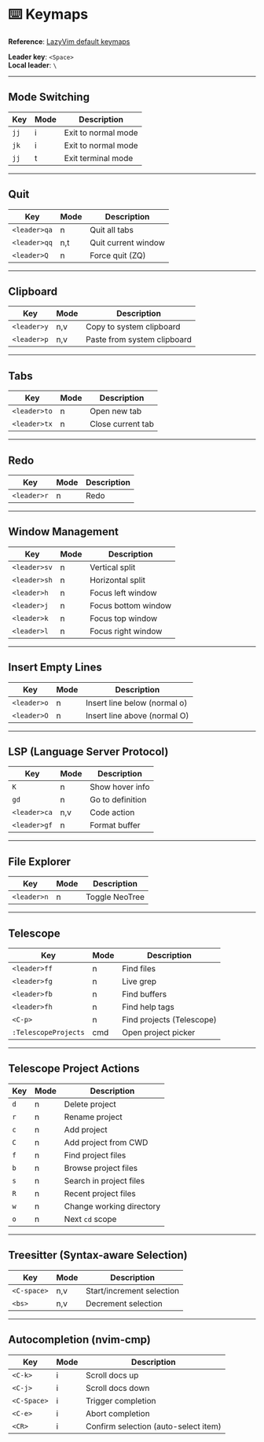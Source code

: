 # ⌨️ Keymaps
**Reference**: [LazyVim default keymaps](https://www.lazyvim.org/keymaps) 

**Leader key**: `<Space>`  
**Local leader**: `\`

---

## Mode Switching

| Key    | Mode | Description              |
|--------|------|--------------------------|
| `jj`   | i    | Exit to normal mode      |
| `jk`   | i    | Exit to normal mode      |
| `jj`   | t    | Exit terminal mode       |

---

## Quit

| Key         | Mode | Description             |
|-------------|------|-------------------------|
| `<leader>qa`| n    | Quit all tabs           |
| `<leader>qq`| n,t  | Quit current window     |
| `<leader>Q` | n    | Force quit (ZQ)         |

---

## Clipboard

| Key         | Mode | Description                  |
|-------------|------|------------------------------|
| `<leader>y` | n,v  | Copy to system clipboard     |
| `<leader>p` | n,v  | Paste from system clipboard  |

---

## Tabs

| Key         | Mode | Description          |
|-------------|------|----------------------|
| `<leader>to`| n    | Open new tab         |
| `<leader>tx`| n    | Close current tab    |

---

## Redo

| Key         | Mode | Description |
|-------------|------|-------------|
| `<leader>r` | n    | Redo        |

---

## Window Management

| Key         | Mode | Description             |
|-------------|------|-------------------------|
| `<leader>sv`| n    | Vertical split          |
| `<leader>sh`| n    | Horizontal split        |
| `<leader>h` | n    | Focus left window       |
| `<leader>j` | n    | Focus bottom window     |
| `<leader>k` | n    | Focus top window        |
| `<leader>l` | n    | Focus right window      |

---

## Insert Empty Lines

| Key         | Mode | Description                 |
|-------------|------|-----------------------------|
| `<leader>o` | n    | Insert line below (normal o)|
| `<leader>O` | n    | Insert line above (normal O)|

---

## LSP (Language Server Protocol)

| Key         | Mode | Description          |
|-------------|------|----------------------|
| `K`         | n    | Show hover info      |
| `gd`        | n    | Go to definition     |
| `<leader>ca`| n,v  | Code action          |
| `<leader>gf`| n    | Format buffer        |

---

## File Explorer

| Key         | Mode | Description        |
|-------------|------|--------------------|
| `<leader>n` | n    | Toggle NeoTree      |

---

## Telescope

| Key         | Mode | Description            |
|-------------|------|------------------------|
| `<leader>ff`| n    | Find files             |
| `<leader>fg`| n    | Live grep              |
| `<leader>fb`| n    | Find buffers           |
| `<leader>fh`| n    | Find help tags         |
| `<C-p>`     | n    | Find projects (Telescope) |
| `:TelescopeProjects` | cmd | Open project picker |

---

## Telescope Project Actions

| Key | Mode | Description                   |
|-----|------|-------------------------------|
| `d` | n    | Delete project                |
| `r` | n    | Rename project                |
| `c` | n    | Add project                   |
| `C` | n    | Add project from CWD          |
| `f` | n    | Find project files            |
| `b` | n    | Browse project files          |
| `s` | n    | Search in project files       |
| `R` | n    | Recent project files          |
| `w` | n    | Change working directory      |
| `o` | n    | Next `cd` scope               |

---

## Treesitter (Syntax-aware Selection)

| Key         | Mode | Description                |
|-------------|------|----------------------------|
| `<C-space>` | n,v  | Start/increment selection  |
| `<bs>`      | n,v  | Decrement selection        |

---

## Autocompletion (nvim-cmp)

| Key          | Mode | Description                           |
|--------------|------|---------------------------------------|
| `<C-k>`      | i    | Scroll docs up                        |
| `<C-j>`      | i    | Scroll docs down                      |
| `<C-Space>`  | i    | Trigger completion                    |
| `<C-e>`      | i    | Abort completion                      |
| `<CR>`       | i    | Confirm selection (auto-select item)  |

